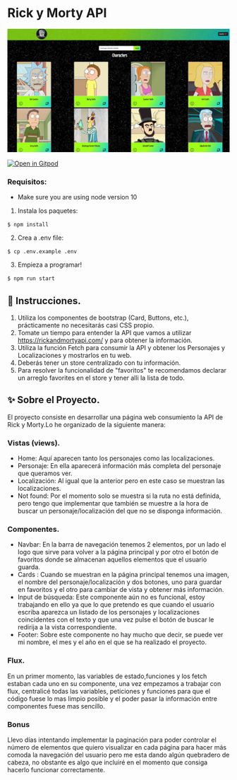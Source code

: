 # Rick y Morty API
<img src="src/img/preview rick-morty.png"/>

[![Open in Gitpod](https://gitpod.io/button/open-in-gitpod.svg)](https://gitpod.io#https://github.com/4GeeksAcademy/react-hello-webapp.git)




### Requisitos:
- Make sure you are using node version 10

1. Instala los paquetes:
```
$ npm install
```
2. Crea a .env file:
```
$ cp .env.example .env
```
3. Empieza a programar!

```bash
$ npm run start
```

## 📝 Instrucciones.
1) Utiliza los componentes de bootstrap (Card, Buttons, etc.), prácticamente no necesitarás casi CSS propio.
2) Tomate un tiempo para entender la API que vamos a utilizar https://rickandmortyapi.com/ y para obtener la información.
3) Utiliza la función Fetch para consumir la API y obtener los Personajes  y Localizaciones y mostrarlos en tu web.
4) Deberás tener un store centralizado con tu información.
5) Para resolver la funcionalidad de "favoritos" te recomendamos declarar un arreglo favorites en el store y tener alli la lista de todo.



## ✨ Sobre el Proyecto.
El proyecto consiste en desarrollar una página web consumiento la API de Rick y Morty.Lo he organizado de la siguiente manera:
### Vistas (views).
- Home: Aquí aparecen tanto los personajes como las localizaciones.
- Personaje: En ella aparecerá información más completa del personaje que queramos ver.
- Localización: Al igual que la anterior pero en este caso se muestran las localizaciones.
- Not found: Por el momento solo se muestra si la ruta no está definida, pero tengo que implementar que también se muestre a la hora de buscar un personaje/localización del que no se disponga información.
### Componentes.
- Navbar: En la barra de navegación tenemos 2 elementos, por un lado el logo que sirve para volver a la página principal y por otro el botón de favoritos donde se almacenan aquellos elementos que el usuario guarda.
- Cards : Cuando se muestran en la página principal tenemos una imagen, el nombre del personaje/localización y dos botones, uno para guardar en favoritos y el otro para cambiar de vista y obtener más información.
- Input de búsqueda: Este componente aún no es funcional, estoy trabajando en ello ya que lo que pretendo es que cuando el usuario escriba aparezca un listado de los personajes y localizaciones coincidentes con el texto y que una vez pulse el botón de buscar le redirija a la vista correspondiente.
- Footer: Sobre este componente no hay mucho que decir, se puede ver mi nombre, el mes y el año en el que se ha realizado el proyecto.
### Flux.
En un primer momento, las variables de estado,funciones y los fetch estaban cada uno en su componente, una vez empezamos a trabajar con flux, centralicé todas las variables, peticiones y funciones para que el código fuese lo mas limpio posible y el poder pasar la información entre componentes fuese mas sencillo.
### Bonus
 Llevo días intentando implementar la paginación para poder controlar el número de elementos que quiero visualizar en cada página para hacer más comoda la navegación del usuario pero me esta dando algún quebradero de cabeza, no obstante es algo que incluiré en el momento que consiga hacerlo funcionar correctamente.


